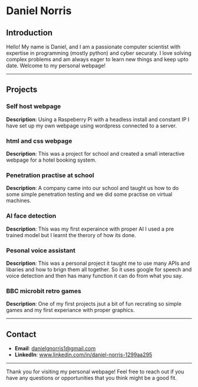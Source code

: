 # Daniel Norris

## Introduction

Hello! My name is Daniel, and I am a passionate computer scientist with expertise in programming (mostly python) and cyber securaty. I love solving complex problems and am always eager to learn new things and keep upto date. 
Welcome to my personal webpage!

---

## Projects

### Self host webpage
**Description**: Using a Raspeberry Pi with a headless install and constant IP I have set up my own webpage using wordpress connected to a server.

### html and css webpage
**Description**: This was a project for school and created a small interactive webpage for a hotel booking system.

### Penetration practise at school
**Description**: A company came into our school and taught us how to do some simple penetration testing and we did some practise on virtual machines.

### AI face detection
**Description**: This was my first experaince with proper AI I used a pre trained model but I learnt the therory of how its done.

### Pesonal voice assistant
**Description**: This was a personal project it taught me to use many APIs and libaries and how to brign them all together. So it uses google for speech and voice detection and then has many function it can do from what you say.

### BBC microbit retro games
**Description**: One of my first projects jsut a bit of fun recrating so simple games and my first experiance with proper graphics.


---

## Contact

- **Email**: danielgnorris1@gmail.com
- **LinkedIn**: www.linkedin.com/in/daniel-norris-1299aa295

---

Thank you for visiting my personal webpage! Feel free to reach out if you have any questions or opportunities that you think might be a good fit.
